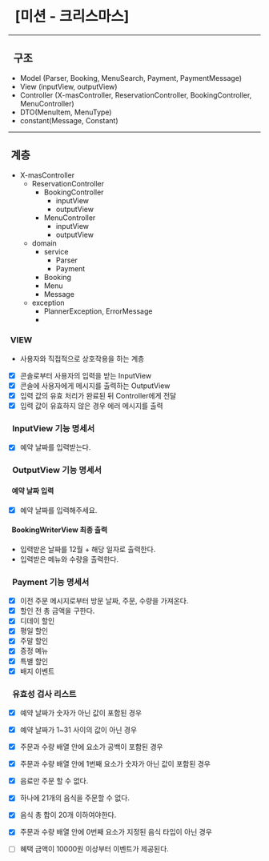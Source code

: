 # &nbsp;&nbsp;[미션 - 크리스마스]

---

## &nbsp;&nbsp;구조

- Model (Parser, Booking, MenuSearch, Payment, PaymentMessage)
- View (inputView, outputView)
- Controller (X-masController, ReservationController, BookingController, MenuController)
- DTO(MenuItem, MenuType)
- constant(Message, Constant)
---

## &nbsp;계층

- X-masController
    - ReservationController
        - BookingController
          - inputView
           - outputView
        - MenuController
          - inputView
          - outputView
    - domain
        - service
          - Parser
          - Payment
        - Booking
        - Menu
        - Message
    - exception
      - PlannerException, ErrorMessage
      - 
### &nbsp;VIEW

- 사용자와 직접적으로 상호작용을 하는 계층
- [x] 콘솔로부터 사용자의 입력을 받는 InputView
- [x] 콘솔에 사용자에게 메시지를 출력하는 OutputView
- [x] 입력 값의 유효 처리가 완료된 뒤 Controller에게 전달
- [x] 입력 값이 유효하지 않은 경우 에러 메시지를 출력

### &nbsp;&nbsp;InputView 기능 명세서

- [x] 예약 날짜를 입력받는다.

### &nbsp;&nbsp;OutputView 기능 명세서
#### &nbsp;&nbsp;예약 날짜 입력

- [x] 예약 날짜를 입력해주세요.

#### &nbsp;&nbsp;BookingWriterView 최종 출력

- 입력받은 날짜를 12월 + 해당 일자로 출력한다.
- 입력받은 메뉴와 수량을 출력한다.

### &nbsp;&nbsp;Payment 기능 명세서

- [x] 이전 주문 메시지로부터 방문 날짜, 주문, 수량을 가져온다.
- [x] 할인 전 총 금액을 구한다.
- [x] 디데이 할인
- [x] 평일 할인
- [x] 주말 할인
- [x] 증정 몌뉴
- [x] 특별 할인
- [x] 배지 이벤트

### &nbsp;&nbsp;유효성 검사 리스트

- [x] 예약 날짜가 숫자가 아닌 값이 포함된 경우
- [x] 예약 날짜가 1~31 사이의 값이 아닌 경우


- [x] 주문과 수량 배열 안에 요소가 공백이 포함된 경우
- [x] 주문과 수량 배열 안에 1번째 요소가 숫자가 아닌 값이 포함된 경우
- [x] 음료만 주문 할 수 없다.
- [x] 하나에 21개의 음식을 주문할 수 없다.
- [x] 음식 총 합이 20개 이하여야한다.
- [x] 주문과 수량 배열 안에 0번째 요소가 지정된 음식 타입이 아닌 경우
- [ ] 혜택 금액이 10000원 이상부터 이벤트가 제공된다.